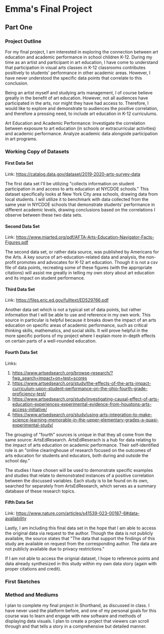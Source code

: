# Emma's Final Project 

## Part One
### Project Outline 

For my final project, I am interested in exploring the connection between art education and academic performance in school children K-12. During my time as an artist and participant in art education, I have come to understand that participation in visual arts classes in K-12 classrooms contributes positively to students' performance in other academic areas. However, I have never understood the specific data points that correlate to this conclusion.

Being an artist myself and studying arts management, I of course believe greatly in the benefit of art education. However, not all audiences have participated in the arts, nor might they have had access to. Therefore, I would like to explore and demonstrate to audiences the positive correlation, and therefore a pressing need, to include art education in K-12 curriculums. 

Art Education and Academic Performance: Investigate the correlation between exposure to art education (in schools or extracurricular activities) and academic performance. Analyze academic data alongside participation in art programs.

### Working Copy of Datasets 
#### First Data Set 
Link: https://catalog.data.gov/dataset/2019-2020-arts-survey-data

The first data set I'll be utilizing "collects information on student participation in and access to arts education at NYCDOE schools." This dataset specifically looks at New York City area schools, drawing data from local students. I will utilize it to benchmark with data collected from the same year in NYCDOE schools that demonstrate students' performance in different academic levels, drawing conclusions based on the correlations I observe between these two data sets. 

#### Second Data Set 
Link: https://www.miarted.org/pdf/AFTA-Arts-Education-Navigator-Facts-Figures.pdf

The second data set, or rather data source, was published by Americans for the Arts. A key source of art-education-related data and analysis, the non-profit promotes and advocates for K-12 art education. Though it is not a csv file of data points, recreating some of these figures (with the appropriate citations) will assist me greatly in telling my own story about art education and its impact on student performance.  

#### Third Data Set 
Link: https://files.eric.ed.gov/fulltext/ED529766.pdf

Another data set which is not a typical set of data points, but rather information that I will be able to use and reference in my own work. This source in particular is helpful because it breaks down the impact of an arts education on specific areas of academic performance, such as critical thinking skills, mathematics, and social skills. It will prove helpful in the more specific portions of my project where I explain more in-depth effects on certain parts of a well-rounded education. 

#### Fourth Data Set
Links: 
1) https://www.artsedsearch.org/browse-research/?fwp_search=impact+on+test+scores
2) https://www.artsedsearch.org/study/the-effects-of-the-arts-impact-curriculum-upon-student-performance-on-the-ohio-fourth-grade-proficiency-test/
3) https://www.artsedsearch.org/study/investigating-causal-effect-of-arts-education-experiences-experimental-evidence-from-houstons-arts-access-initiative/
4) https://www.artsedsearch.org/study/using-arts-integration-to-make-science-learning-memorable-in-the-upper-elementary-grades-a-quasi-experimental-study/

The grouping of "fourth" sources is unique in that they all come from the same source: ArtsEdResearch. ArtsEdReserach is a hub for data relating to the impact of arts education on academic performance. Their self-identified role is an "online clearinghouse of research focused on the outcomes of arts education for students and educators, both during and outside the school day."

The studies I have chosen will be used to demonstrate specific examples and studies that relate to demonstrated instances of a positive correlation between the discussed variables. Each study is to be found on its own, searched for separately from ArtsEdResearch, which serves as a summary database of these research topics. 

#### Fifth Data Set 
Link: https://www.nature.com/articles/s41539-023-00187-6#data-availability

Lastly, I am including this final data set in the hope that I am able to access the original data via request to the author. Though the data is not publicly available, the source states that "The data that support the findings of this study are available on request from the corresponding author. The data are not publicly available due to privacy restrictions."

If I am not able to access the orignial dataset, I hope to reference points and data already synthesized in this study within my own data story (again with proper citations and credit). 

### First Sketches 

### Method and Mediums 
I plan to complete my final project in Shorthand, as discussed in class. I have never used the platform before, and one of my personal goals for this course was to learn and engage with new software and methods of displaying data visuals. I plan to create a project that viewers can scroll through and that tells a story in a comprehensive but detailed manner.  
